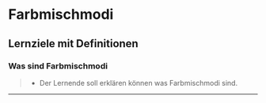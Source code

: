# Farbmischmodi

## Lernziele mit Definitionen

### Was sind Farbmischmodi

> - Der Lernende soll erklären können was Farbmischmodi sind.



<hr>

### 